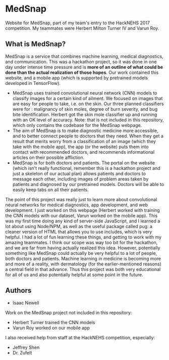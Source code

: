 # MedSnap
Website for MedSnap, part of my team's entry to the HackNEHS 2017 competition. My teammates were Herbert Milton Turner IV and Varun Roy.

## What is MedSnap?
MedSnap is a service that combines machine learning, medical diagnostics, and communication. This was a hackathon project, so it was done in one day under intense time pressure and is **more of an outline of what could be done than the actual realization of those hopes**. Our work contained this website, and a mobile app (which is supported by pretrained models developed in TensorFlow).
* MedSnap uses trained convolutional neural network (CNN) models to classify images for a certain kind of ailment. We focused on images that are easy for people to take, i.e. on the skin. Our three planned classifiers were for : malignancy of skin moles, degree of burn severity, and bug bite identification. Herbert got the skin mole classifier up and running with an OK level of accuracy. Note: that is not included in this repository, which only contains the codebase for the MedSnap webpage.
* The aim of MedSnap is to make diagnostic medicine more accessible, and to better connect people to doctors that they need. When they get a result that merits worry from a classification of an image (which they take with the mobile app), the app (or the website) puts them into contact with recommended doctors, and recommends informational articles on their possible affliction.
* MedSnap is for both doctors and patients. The portal on the website (which isn't really functional, remember this is a hackathon project and just a skeleton of our actual plan) allows patients and doctors to message each other, including images of problem areas taken by patients and diagnosed by our pretrained models. Doctors will be able to easily keep tabs on all their patients.

The point of this project was really just to learn more about convolutional neural networks for medical diagnostics, app development, and web development. I just worked on this webpage (Herbert worked with training the CNN models with our dataset, Varun worked on the mobile app). This was my first time doing any kind of server-side JavaScript, and I learned a lot about using Node/NPM, as well as the useful package called pug: a cleaner version of HTML that allows you to use includes, which is very helpful. I had a lot of fun learning these things, and getting to work with my amazing teammates. I think our scope was way too bit for the hackathon, and we are far from having actually realized this idea. However, potentially something like MedSnap could actually be very helpful to a lot of people, both doctors and patients. Machine learning in medicine is becoming more and more of a reality, with dermatology (for the earlier-mentioned reasons) a central field in that advance. Thus this project was both very educational for all of us and also potentially helpful at some point in the future.

## Authors
* Isaac Newell

Work on the MedSnap project not included in this repository:
* Herbert Turner trained the CNN models
* Varun Roy worked on our mobile app

I also received help from staff at the HackNEHS competition, especially:
* Jeffrey Shen
* Dr. Zufelt
